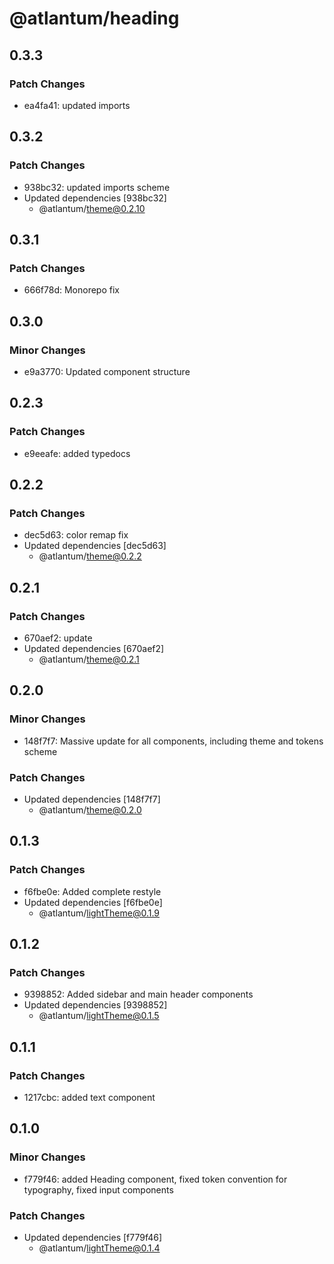 # @atlantum/heading

## 0.3.3

### Patch Changes

-   ea4fa41: updated imports

## 0.3.2

### Patch Changes

-   938bc32: updated imports scheme
-   Updated dependencies [938bc32]
    -   @atlantum/theme@0.2.10

## 0.3.1

### Patch Changes

-   666f78d: Monorepo fix

## 0.3.0

### Minor Changes

-   e9a3770: Updated component structure

## 0.2.3

### Patch Changes

-   e9eeafe: added typedocs

## 0.2.2

### Patch Changes

-   dec5d63: color remap fix
-   Updated dependencies [dec5d63]
    -   @atlantum/theme@0.2.2

## 0.2.1

### Patch Changes

-   670aef2: update
-   Updated dependencies [670aef2]
    -   @atlantum/theme@0.2.1

## 0.2.0

### Minor Changes

-   148f7f7: Massive update for all components, including theme and tokens scheme

### Patch Changes

-   Updated dependencies [148f7f7]
    -   @atlantum/theme@0.2.0

## 0.1.3

### Patch Changes

-   f6fbe0e: Added complete restyle
-   Updated dependencies [f6fbe0e]
    -   @atlantum/lightTheme@0.1.9

## 0.1.2

### Patch Changes

-   9398852: Added sidebar and main header components
-   Updated dependencies [9398852]
    -   @atlantum/lightTheme@0.1.5

## 0.1.1

### Patch Changes

-   1217cbc: added text component

## 0.1.0

### Minor Changes

-   f779f46: added Heading component, fixed token convention for typography, fixed input components

### Patch Changes

-   Updated dependencies [f779f46]
    -   @atlantum/lightTheme@0.1.4
